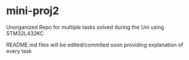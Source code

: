 # mini-proj2
Unorganized Repo for multiple tasks solved during the Uni using STM32L432KC

README.md files will be edited/commited soon providing explanation of every task
